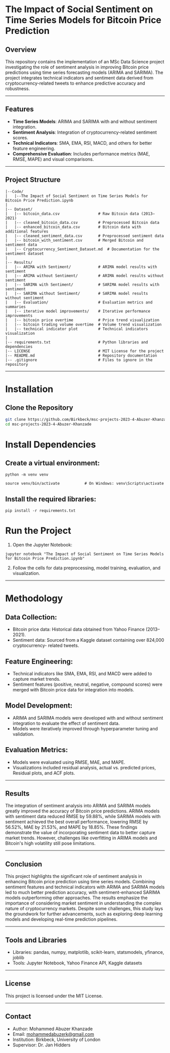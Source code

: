 # The Impact of Social Sentiment on Time Series Models for Bitcoin Price Prediction

## Overview
This repository contains the implementation of an MSc Data Science project investigating the role of sentiment analysis in improving Bitcoin price predictions using time series forecasting models (ARIMA and SARIMA). The project integrates technical indicators and sentiment data derived from cryptocurrency-related tweets to enhance predictive accuracy and robustness.

---

## Features
- **Time Series Models**: ARIMA and SARIMA with and without sentiment integration.
- **Sentiment Analysis**: Integration of cryptocurrency-related sentiment scores.
- **Technical Indicators**: SMA, EMA, RSI, MACD, and others for better feature engineering.
- **Comprehensive Evaluation**: Includes performance metrics (MAE, RMSE, MAPE) and visual comparisons.

---

## Project Structure
```plaintext
|--Code/
|   |--The Impact of Social Sentiment on Time Series Models for Bitcoin Price Prediction.ipynb
|
|-- Dataset/
|   |-- bitcoin_data.csv                 # Raw Bitcoin data (2013–2021)
|   |-- cleaned_bitcoin_data.csv         # Preprocessed Bitcoin data
|   |-- enhanced_bitcoin_data.csv        # Bitcoin data with additional features
|   |-- cleaned_sentiment_data.csv       # Preprocessed sentiment data
|   |-- bitcoin_with_sentiment.csv       # Merged Bitcoin and sentiment data
|   |-- Cryptocurrency_Sentiment_Dataset.md  # Documentation for the sentiment dataset
|
|-- Results/
|   |-- ARIMA with Sentiment/            # ARIMA model results with sentiment
|   |-- ARIMA without Sentiment/         # ARIMA model results without sentiment
|   |-- SARIMA with Sentiment/           # SARIMA model results with sentiment
|   |-- SARIMA without Sentiment/        # SARIMA model results without sentiment
|   |-- Evaluation/                      # Evaluation metrics and summaries
|   |-- iterative model improvements/    # Iterative performance improvements
|   |-- bitcoin price overtime           # Price trend visualization
|   |-- bitcoin trading volume overtime  # Volume trend visualization
|   |-- technical indicator plot         # Technical indicators visualization
|
|-- requirements.txt                     # Python libraries and dependencies
|-- LICENSE                              # MIT License for the project
|-- README.md                            # Repository documentation
|-- .gitignore                           # Files to ignore in the repository
```
---
# Installation

## Clone the Repository
```bash
git clone https://github.com/Birkbeck/msc-projects-2023-4-Abuzer-Khanzade.git
cd msc-projects-2023-4-Abuzer-Khanzade
```
# Install Dependencies
## Create a virtual environment:
```
python -m venv venv
```
```
source venv/bin/activate           # On Windows: venv\Scripts\activate

```

## Install the required libraries:
```
pip install -r requirements.txt
```

# Run the Project
1. Open the Jupyter Notebook:
```
jupyter notebook "The Impact of Social Sentiment on Time Series Models for Bitcoin Price Prediction.ipynb"
```

2. Follow the cells for data preprocessing, model training, evaluation, and visualization.

---

# Methodology

## Data Collection:

- Bitcoin price data: Historical data obtained from Yahoo Finance (2013–2021).
- Sentiment data: Sourced from a Kaggle dataset containing over 824,000 cryptocurrency-  related tweets.


## Feature Engineering:

- Technical indicators like SMA, EMA, RSI, and MACD were added to capture market trends.
- Sentiment features (positive, neutral, negative, compound scores) were merged with Bitcoin price data for integration into models.


## Model Development:

- ARIMA and SARIMA models were developed with and without sentiment integration to evaluate the effect of sentiment data.
- Models were iteratively improved through hyperparameter tuning and validation.


## Evaluation Metrics:

- Models were evaluated using RMSE, MAE, and MAPE.
- Visualizations included residual analysis, actual vs. predicted prices, Residual plots, and ACF plots.

---

## Results

The integration of sentiment analysis into ARIMA and SARIMA models greatly improved the accuracy of Bitcoin price predictions. ARIMA models with sentiment data reduced RMSE by 59.88%, while SARIMA models with sentiment achieved the best overall performance, lowering RMSE by 56.52%, MAE by 21.53%, and MAPE by 18.85%. These findings demonstrate the value of incorporating sentiment data to better capture market trends. However, challenges like overfitting in ARIMA models and Bitcoin's high volatility still pose limitations.

---

## Conclusion

This project highlights the significant role of sentiment analysis in enhancing Bitcoin price prediction using time series models. Combining sentiment features and technical indicators with ARIMA and SARIMA models led to much better prediction accuracy, with sentiment-enhanced SARIMA models outperforming other approaches. The results emphasize the importance of considering market sentiment in understanding the complex nature of cryptocurrency markets. Despite some challenges, this study lays the groundwork for further advancements, such as exploring deep learning models and developing real-time prediction pipelines.

---

## Tools and Libraries

- Libraries: pandas, numpy, matplotlib, scikit-learn, statsmodels, yfinance, joblib
- Tools: Jupyter Notebook, Yahoo Finance API, Kaggle datasets

---

## License
This project is licensed under the MIT License.

---

## Contact
- Author: Mohammed Abuzer Khanzade
- Email: mohammedabuzerk@gmail.com
- Institution: Birkbeck, University of London
- Supervisor: Dr. Jan Hidders

